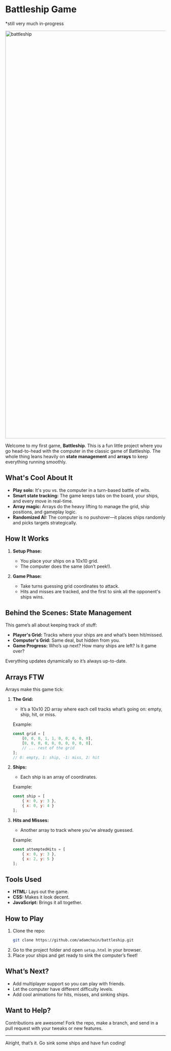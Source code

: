 # Battleship Game
*still very much in-progress

<img width="1280" alt="battleship" src="https://github.com/user-attachments/assets/b3f6de49-63da-4e01-a340-6a97016786db" />

Welcome to my first game, **Battleship**. This is a fun little project where you go head-to-head with the computer in the classic game of Battleship. The whole thing leans heavily on **state management** and **arrays** to keep everything running smoothly.

## What's Cool About It
- **Play solo:** It's you vs. the computer in a turn-based battle of wits.
- **Smart state tracking:** The game keeps tabs on the board, your ships, and every move in real-time.
- **Array magic:** Arrays do the heavy lifting to manage the grid, ship positions, and gameplay logic.
- **Randomized AI:** The computer is no pushover—it places ships randomly and picks targets strategically.

## How It Works
1. **Setup Phase:**
   - You place your ships on a 10x10 grid.
   - The computer does the same (don’t peek!).

2. **Game Phase:**
   - Take turns guessing grid coordinates to attack.
   - Hits and misses are tracked, and the first to sink all the opponent's ships wins.

## Behind the Scenes: State Management
This game’s all about keeping track of stuff:

- **Player's Grid:** Tracks where your ships are and what’s been hit/missed.
- **Computer's Grid:** Same deal, but hidden from you.
- **Game Progress:** Who’s up next? How many ships are left? Is it game over?

Everything updates dynamically so it’s always up-to-date.

## Arrays FTW
Arrays make this game tick:

1. **The Grid:**
   - It’s a 10x10 2D array where each cell tracks what’s going on: empty, ship, hit, or miss.

   Example:
   ```javascript
   const grid = [
       [0, 0, 0, 1, 1, 0, 0, 0, 0, 0],
       [0, 0, 0, 0, 0, 0, 0, 0, 0, 0],
       // ... rest of the grid
   ];
   // 0: empty, 1: ship, -1: miss, 2: hit
   ```

2. **Ships:**
   - Each ship is an array of coordinates.

   Example:
   ```javascript
   const ship = [
       { x: 0, y: 3 },
       { x: 0, y: 4 }
   ];
   ```

3. **Hits and Misses:**
   - Another array to track where you’ve already guessed.

   Example:
   ```javascript
   const attemptedHits = [
       { x: 0, y: 3 },
       { x: 2, y: 5 }
   ];
   ```

## Tools Used
- **HTML:** Lays out the game.
- **CSS:** Makes it look decent.
- **JavaScript:** Brings it all together.

## How to Play
1. Clone the repo:
   ```bash
   git clone https://github.com/adamchain/battleship.git
   ```
2. Go to the project folder and open `setup.html` in your browser.
3. Place your ships and get ready to sink the computer’s fleet!

## What’s Next?
- Add multiplayer support so you can play with friends.
- Let the computer have different difficulty levels.
- Add cool animations for hits, misses, and sinking ships.

## Want to Help?
Contributions are awesome! Fork the repo, make a branch, and send in a pull request with your tweaks or new features.


---

Alright, that’s it. Go sink some ships and have fun coding!

